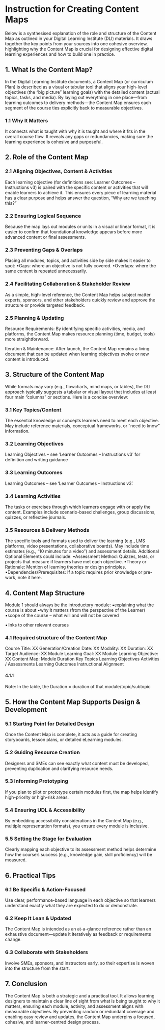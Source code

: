 # Instruction for Creating Content Maps

Below is a synthesised explanation of the role and structure of the Content Map as outlined in your Digital
Learning Institute (DLI) materials. It draws together the key points from your sources into one cohesive
overview, highlighting why the Content Map is crucial for designing effective digital learning experiences and
how to build one in practice.

## 1. What Is the Content Map?

In the Digital Learning Institute documents, a Content Map (or curriculum Plan) is described as a visual or
tabular tool that aligns your high-level objectives (the “big picture” learning goals) with the detailed content
(actual topics, tasks, and media). By laying out everything in one place—from learning outcomes to delivery
methods—the Content Map ensures each segment of the course ties explicitly back to measurable objectives.

### 1.1 Why It Matters

It connects what is taught with why it is taught and where it fits in the overall course flow.
It reveals any gaps or redundancies, making sure the learning experience is cohesive and purposeful.

## 2. Role of the Content Map

### 2.1 Aligning Objectives, Content & Activities

Each learning objective (for definitions see: Learner Outcomes – Instructions v3) is paired with the specific
content or activities that will enable learners to achieve it. This ensures every piece of learning material has a
clear purpose and helps answer the question, “Why are we teaching this?”

### 2.2 Ensuring Logical Sequence

Because the map lays out modules or units in a visual or linear format, it is easier to confirm that foundational
knowledge appears before more advanced content or final assessments.

### 2.3 Preventing Gaps & Overlaps

Placing all modules, topics, and activities side by side makes it easier to spot:
 ▪Gaps: where an objective is not fully covered.
 ▪Overlaps: where the same content is repeated unnecessarily.

### 2.4 Facilitating Collaboration & Stakeholder Review

As a simple, high-level reference, the Content Map helps subject matter experts, sponsors, and other stakeholders
quickly review and approve the structure or provide targeted feedback.

### 2.5 Planning & Updating

Resource Requirements: By identifying specific activities, media, and platforms, the Content Map makes
resource planning (time, budget, tools) more straightforward.

Iteration & Maintenance: After launch, the Content Map remains a living document that can be updated when
learning objectives evolve or new content is introduced.

## 3. Structure of the Content Map

While formats may vary (e.g., flowcharts, mind maps, or tables), the DLI approach typically suggests a tabular
or visual layout that includes at least four main “columns” or sections. Here is a concise overview:

### 3.1 Key Topics/Content

The essential knowledge or concepts learners need to meet each objective.
May include reference materials, conceptual frameworks, or “need to know” information.

### 3.2 Learning Objectives

Learning Objectives – see ‘Learner Outcomes – Instructions v3’ for definition and writing guidance

### 3.3 Learning Outcomes

Learning Outcomes – see ‘Learner Outcomes – Instructions v3’.

### 3.4 Learning Activities

The tasks or exercises through which learners engage with or apply the content.
Examples include scenario-based challenges, group discussions, quizzes, or reflective journals.

### 3.5 Resources & Delivery Methods

The specific tools and formats used to deliver the learning (e.g., LMS platforms, video presentations, collaborative
boards).
May include time estimates (e.g., “10 minutes for a video”) and assessment details.
Additional Optional Elements could include:
 ▪Assessment Method: Quizzes, tests, or projects that measure if learners have met each objective.
 ▪Theory or Rationale: Mention of learning theories or design principles.
 ▪Dependencies/Prerequisites: If a topic requires prior knowledge or pre-work, note it here.

## 4. Content Map Structure

Module 1 should always be the introductory module:
 ▪explaining what the course is about
 ▪why it matters (from the perspective of the Learner)
 ▪scope of the course – what will and will not be covered

 ▪links to other relevant courses

### 4.1 Required structure of the Content Map

Course Title: XX
Generation/Creation Date: XX
Modality: XX
Duration: XX
Target Audience: XX
Module Learning Goal: XX
Module Learning Objective: XX
Content Map:
Module
Duration
Key Topics
Learning
Objectives
Activities /
Assessments
Learning
Outcomes
Instructional
Alignment

#### 4.1.1

Note:
In the table, the Duration = duration of that module/topic/subtopic

## 5. How the Content Map Supports Design & Development

### 5.1 Starting Point for Detailed Design

Once the Content Map is complete, it acts as a guide for creating storyboards, lesson plans, or detailed
eLearning modules.

### 5.2 Guiding Resource Creation

Designers and SMEs can see exactly what content must be developed, preventing duplication and clarifying
resource needs.

### 5.3 Informing Prototyping

If you plan to pilot or prototype certain modules first, the map helps identify high-priority or high-risk areas.

### 5.4 Ensuring UDL & Accessibility

By embedding accessibility considerations in the Content Map (e.g., multiple representation formats), you
ensure every module is inclusive.

### 5.5 Setting the Stage for Evaluation

Clearly mapping each objective to its assessment method helps determine how the course’s success (e.g.,
knowledge gain, skill proficiency) will be measured.

## 6. Practical Tips

### 6.1 Be Specific & Action-Focused

Use clear, performance-based language in each objective so that learners understand exactly what they are
expected to do or demonstrate.

### 6.2 Keep It Lean & Updated

The Content Map is intended as an at-a-glance reference rather than an exhaustive document—update it
iteratively as feedback or requirements change.

### 6.3 Collaborate with Stakeholders

Involve SMEs, sponsors, and instructors early, so their expertise is woven into the structure from the start.

## 7. Conclusion

The Content Map is both a strategic and a practical tool. It allows learning designers to maintain a clear line
of sight from what is being taught to why it matters, ensuring each module, activity, and assessment aligns with
measurable objectives. By preventing random or redundant coverage and enabling easy review and updates, the
Content Map underpins a focused, cohesive, and learner-centred design process.
